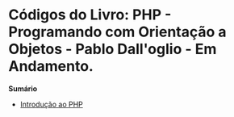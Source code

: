# Códigos do Livro: PHP - Programando com Orientação a Objetos - Pablo Dall'oglio - Em Andamento.

**Sumário**

* [Introdução ao PHP](https://github.com/MatheusGomesWeb/Livros/tree/master/php-programando-com-orientacao-a-objetos/introducao-ao-php)  

